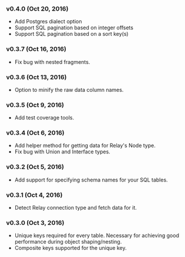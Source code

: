 ### v0.4.0 (Oct 20, 2016)
- Add Postgres dialect option
- Support SQL pagination based on integer offsets
- Support SQL pagination based on a sort key(s)

### v0.3.7 (Oct 16, 2016)
- Fix bug with nested fragments.

### v0.3.6 (Oct 13, 2016)
- Option to minify the raw data column names.

### v0.3.5 (Oct 9, 2016)
- Add test coverage tools.

### v0.3.4 (Oct 6, 2016)
- Add helper method for getting data for Relay's Node type.
- Fix bug with Union and Interface types.

### v0.3.2 (Oct 5, 2016)
- Add support for specifying schema names for your SQL tables.

### v0.3.1 (Oct 4, 2016)
- Detect Relay connection type and fetch data for it.

### v0.3.0 (Oct 3, 2016)
- Unique keys required for every table. Necessary for achieving good performance during object shaping/nesting.
- Composite keys supported for the unique key.
